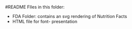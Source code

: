 #README
FIles in this folder:
+ FDA Folder: contains an svg rendering of Nutrition Facts
+ HTML file for font- presentation
